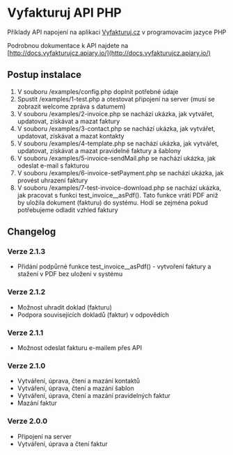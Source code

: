 # Vyfakturuj API PHP

Příklady API napojení na aplikaci [Vyfakturuj.cz](https://www.vyfakturuj.cz/) v programovacím jazyce PHP

Podrobnou dokumentace k API najdete na [http://docs.vyfakturujcz.apiary.io/](http://docs.vyfakturujcz.apiary.io/)

## Postup instalace
1. V souboru /examples/config.php doplnit potřebné údaje
2. Spustit /examples/1-test.php a otestovat připojení na server (musí se zobrazit welcome zpráva s datumem)
3. V souboru /examples/2-invoice.php se nachází ukázka, jak vytvářet, updatovat, získávat a mazat faktury
4. V souboru /examples/3-contact.php se nachází ukázka, jak vytvářet, updatovat, získávat a mazat kontakty
5. V souboru /examples/4-template.php se nachází ukázka, jak vytvářet, updatovat, získávat a mazat pravidelné faktury a šablony
6. V souboru /examples/5-invoice-sendMail.php se nachází ukázka, jak odeslat e-mail s fakturou
7. V souboru /examples/6-invoice-setPayment.php se nachází ukázka, jak provést uhrazení faktury
8. V souboru /examples/7-test-invoice-download.php se nachází ukázka, jak pracovat s funkci test_invoice__asPdf(). Tato funkce vrátí PDF aniž by uložila dokument (fakturu) do systému. Hodí se zejména pokud potřebujeme odladit vzhled faktury


## Changelog

### Verze 2.1.3

+ Přidání podpůrné funkce test_invoice__asPdf() - vytvoření faktury a stažení v PDF bez uložení v systému

### Verze 2.1.2

+ Možnost uhradit doklad (fakturu)
+ Podpora souvisejících dokladů (faktur) v odpovědích

### Verze 2.1.1

+ Možnost odeslat fakturu e-mailem přes API

### Verze 2.1.0

+ Vytváření, úprava, čtení a mazání kontaktů
+ Vytváření, úprava, čtení a mazání šablon
+ Vytváření, úprava, čtení a mazání pravidelných faktur
+ Mazání faktur

### Verze 2.0.0

+ Připojení na server
+ Vytváření, úprava a čtení faktur